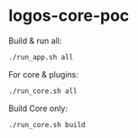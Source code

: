 # logos-core-poc

Build & run all:

```bash
./run_app.sh all
```

For core & plugins:

```bash
./run_core.sh all
```

Build Core only:

```bash
./run_core.sh build
```
